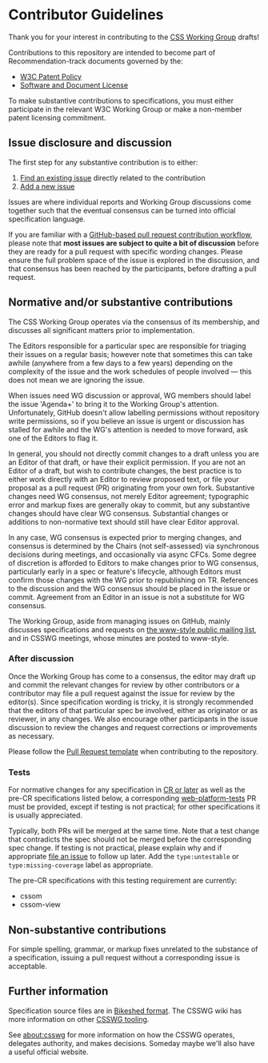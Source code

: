 # Contributor Guidelines

Thank you for your interest in contributing
to the [CSS Working Group](https://www.w3.org/Style/CSS/) drafts!

Contributions to this repository
are intended to become part of Recommendation-track documents
governed by the:

  * [W3C Patent Policy](https://www.w3.org/Consortium/Patent-Policy-20200915/)
  * [Software and Document License](https://www.w3.org/Consortium/Legal/copyright-software)

To make substantive contributions to specifications,
you must either participate in the relevant W3C Working Group
or make a non-member patent licensing commitment.

## Issue disclosure and discussion

The first step for any substantive contribution is to either:

  1. [Find an existing issue](https://github.com/w3c/csswg-drafts/issues) directly related to the contribution
  2. [Add a new issue](https://github.com/w3c/csswg-drafts/issues/new)

Issues are where individual reports and Working Group discussions
come together such that the eventual consensus
can be turned into official specification language.

If you are familiar with a
[GitHub-based pull request contribution workflow](https://help.github.com/articles/about-pull-requests/),
please note that **most issues are subject to quite a bit of discussion**
before they are ready for a pull request with specific wording changes.
Please ensure the full problem space of the issue is explored in the discussion,
and that consensus has been reached by the participants,
before drafting a pull request.

## Normative and/or substantive contributions

The CSS Working Group operates via the consensus of its membership,
and discusses all significant matters prior to implementation.

The Editors responsible for a particular spec
are responsible for triaging their issues on a regular basis;
however note that sometimes this can take awhile
(anywhere from a few days to a few years)
depending on the complexity of the issue
and the work schedules of people involved ―
this does not mean we are ignoring the issue.

When issues need WG discussion or approval,
WG members should label the issue 'Agenda+'
to bring it to the Working Group's attention.
Unfortunately, GitHub doesn't allow labelling permissions
without repository write permissions,
so if you believe an issue is urgent
or discussion has stalled for awhile
and the WG's attention is needed to move forward,
ask one of the Editors to flag it.

In general, you should not directly commit changes to a draft
unless you are an Editor of that draft,
or have their explicit permission.
If you are not an Editor of a draft,
but wish to contribute changes,
the best practice is to either work directly with an Editor to review proposed text,
or file your proposal as a pull request (PR)
originating from your own fork.
Substantive changes need WG consensus,
not merely Editor agreement;
typographic error and markup fixes are generally okay to commit,
but any substantive changes should have clear WG consensus.
Substantial changes or additions to non-normative text
should still have clear Editor approval.

In any case,
WG consensus is expected prior to merging changes,
and consensus is determined by the Chairs
(not self-assessed)
via synchronous decisions during meetings,
and occasionally via async CFCs.
Some degree of discretion is afforded to Editors
to make changes prior to WG consensus,
particularly early in a spec or feature's lifecycle,
although Editors must confirm those changes with the WG
prior to republishing on TR.
References to the discussion and the WG consensus
should be placed in the issue or commit.
Agreement from an Editor in an issue is not a substitute for WG consensus.

The Working Group, aside from managing issues on GitHub,
mainly discusses specifications and requests on
[the www-style public mailing list](https://lists.w3.org/Archives/Public/www-style/),
and in CSSWG meetings,
whose minutes are posted to www-style.

### After discussion

Once the Working Group has come to a consensus,
the editor may draft up and commit the relevant changes
for review by other contributors
or a contributor may file a pull request against the issue
for review by the editor(s).
Since specification wording is tricky,
it is strongly recommended that the editors of that particular spec be involved,
either as originator or as reviewer,
in any changes.
We also encourage other participants in the issue discussion
to review the changes
and request corrections or improvements as necessary.

Please follow the
[Pull Request template](https://github.com/w3c/csswg-drafts/blob/master/.github/PULL_REQUEST_TEMPLATE.md)
when contributing to the repository.

### Tests

For normative changes for any specification in
[CR or later](https://www.w3.org/Style/CSS/current-work)
as well as the pre-CR specifications listed below,
a corresponding
[web-platform-tests](https://github.com/web-platform-tests/wpt)
PR must be provided,
except if testing is not practical;
for other specifications it is usually appreciated.

Typically, both PRs will be merged at the same time.
Note that a test change that contradicts the spec
should not be merged before the corresponding spec change.
If testing is not practical,
please explain why and if appropriate
[file an issue](https://github.com/web-platform-tests/wpt/issues/new)
to follow up later.
Add the `type:untestable` or `type:missing-coverage` label as appropriate.

The pre-CR specifications with this testing requirement are currently:

  * cssom
  * cssom-view

## Non-substantive contributions

For simple spelling, grammar, or markup fixes
unrelated to the substance of a specification,
issuing a pull request without a corresponding issue is acceptable.

## Further information

Specification source files are in [Bikeshed format](https://speced.github.io/bikeshed/).
The CSSWG wiki has more information on other [CSSWG tooling](https://wiki.csswg.org/tools).

See [about:csswg](http://fantasai.inkedblade.net/weblog/2011/inside-csswg/)
for more information on how the CSSWG operates,
delegates authority,
and makes decisions.
Someday maybe we'll also have a useful official website.
